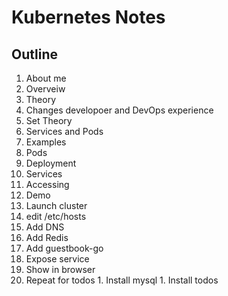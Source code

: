# Kubernetes Notes



## Outline

1. About me
1. Overveiw
1. Theory
  1. Changes developoer and DevOps experience
  1. Set Theory
  1. Services and Pods
1. Examples
  1. Pods
  1. Deployment
  1. Services
  1. Accessing
1. Demo
  1. Launch cluster
  1. edit /etc/hosts
  1. Add DNS
  1. Add Redis
  1. Add guestbook-go
  1. Expose service
  1. Show in browser
  1. Repeat for todos
    1. Install mysql
    1. Install todos

